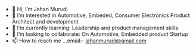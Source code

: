 - 👋 Hi, I’m Jahan Murudi
- 👀 I’m interested in Automotive, Embeded, Consumer Electronics Product Architect and development
- 🌱 I’m currently learning: Leadership and product management skills
- 💞️ I’m looking to collaborate: On Automotive, Embedded product Startup
- 📫 How to reach me ...email:- jahanmurudi@gmail.com

<!---
jmurudi/jmurudi is a ✨ special ✨ repository because its `README.md` (this file) appears on your GitHub profile.
You can click the Preview link to take a look at your changes.
--->
